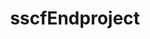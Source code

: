 ---
title: sscfEndproject
name: sscf-Endproject
desc: sscf-Endproject ist hier
category: Frontend, Backend
language: JavaScript, Node.js
framework: Express.js
datum: 2019
img:
link: https://github.com/JoKraken/sscf-endproject
---